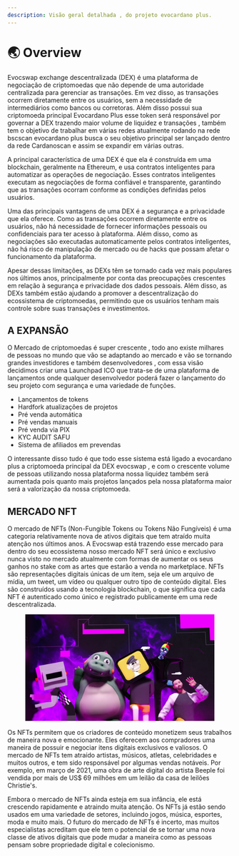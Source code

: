```yaml
---
description: Visão geral detalhada , do projeto evocardano plus.
---
```


# 🌏 Overview

Evocswap exchange descentralizada (DEX) é uma plataforma de negociação de criptomoedas que não depende de uma autoridade centralizada para gerenciar as transações. Em vez disso, as transações ocorrem diretamente entre os usuários, sem a necessidade de intermediários como bancos ou corretoras. Além disso possui sua criptomoeda principal Evocardano Plus esse token será responsável por governar a DEX trazendo maior volume de liquidez e transações , também tem o objetivo de trabalhar em várias redes atualmente rodando na rede bscscan evocardano plus busca o seu objetivo principal ser lançado dentro da rede Cardanoscan e assim se expandir em várias outras.

A principal característica de uma DEX é que ela é construída em uma blockchain, geralmente na Ethereum, e usa contratos inteligentes para automatizar as operações de negociação. Esses contratos inteligentes executam as negociações de forma confiável e transparente, garantindo que as transações ocorram conforme as condições definidas pelos usuários.

Uma das principais vantagens de uma DEX é a segurança e a privacidade que ela oferece. Como as transações ocorrem diretamente entre os usuários, não há necessidade de fornecer informações pessoais ou confidenciais para ter acesso à plataforma. Além disso, como as negociações são executadas automaticamente pelos contratos inteligentes, não há risco de manipulação de mercado ou de hacks que possam afetar o funcionamento da plataforma.

Apesar dessas limitações, as DEXs têm se tornado cada vez mais populares nos últimos anos, principalmente por conta das preocupações crescentes em relação à segurança e privacidade dos dados pessoais. Além disso, as DEXs também estão ajudando a promover a descentralização do ecossistema de criptomoedas, permitindo que os usuários tenham mais controle sobre suas transações e investimentos.

## A EXPANSÃO&#x20;

O Mercado de criptomoedas é super crescente , todo ano existe milhares de pessoas no mundo que vão se adaptando ao mercado e vão  se tornando grandes investidores e também desenvolvedores , com essa visão decidimos criar uma Launchpad ICO que trata-se de uma plataforma de lançamentos onde qualquer desenvolvedor poderá fazer o lançamento do seu projeto com segurança e uma variedade de funções.

* Lançamentos de tokens
* Hardfork atualizações de projetos
* Pré venda automática&#x20;
* Pré vendas manuais
* Pré venda via PIX
* KYC  AUDIT  SAFU&#x20;
* Sistema de afiliados em prevendas

O interessante disso tudo é que todo esse sistema está ligado a evocardano plus a criptomoeda principal da DEX evocswap , e com o crescente volume de pessoas utilizando nossa plataforma nossa liquidez também será aumentada  pois quanto mais projetos lançados pela nossa plataforma maior será a valorização da nossa criptomoeda.

## MERCADO NFT

O mercado de NFTs (Non-Fungible Tokens ou Tokens Não Fungíveis) é uma categoria relativamente nova de ativos digitais que tem atraído muita atenção nos últimos anos. A Evocswap está trazendo esse mercado para dentro do seu ecossistema nosso mercado NFT será único e exclusivo nunca visto no mercado atualmente com formas de aumentar os seus ganhos no stake com as artes que estarão a venda no marketplace.  NFTs são representações digitais únicas de um item, seja ele um arquivo de mídia, um tweet, um vídeo ou qualquer outro tipo de conteúdo digital. Eles são construídos usando a tecnologia blockchain, o que significa que cada NFT é autenticado como único e registrado publicamente em uma rede descentralizada.

<figure><img src=".gitbook/assets/Block 1.jpg" alt=""><figcaption></figcaption></figure>

Os NFTs permitem que os criadores de conteúdo monetizem seus trabalhos de maneira nova e emocionante. Eles oferecem aos compradores uma maneira de possuir e negociar itens digitais exclusivos e valiosos. O mercado de NFTs tem atraído artistas, músicos, atletas, celebridades e muitos outros, e tem sido responsável por algumas vendas notáveis. Por exemplo, em março de 2021, uma obra de arte digital do artista Beeple foi vendida por mais de US$ 69 milhões em um leilão da casa de leilões Christie's.

Embora o mercado de NFTs ainda esteja em sua infância, ele está crescendo rapidamente e atraindo muita atenção. Os NFTs já estão sendo usados em uma variedade de setores, incluindo jogos, música, esportes, moda e muito mais. O futuro do mercado de NFTs é incerto, mas muitos especialistas acreditam que ele tem o potencial de se tornar uma nova classe de ativos digitais que pode mudar a maneira como as pessoas pensam sobre propriedade digital e colecionismo.



&#x20;
